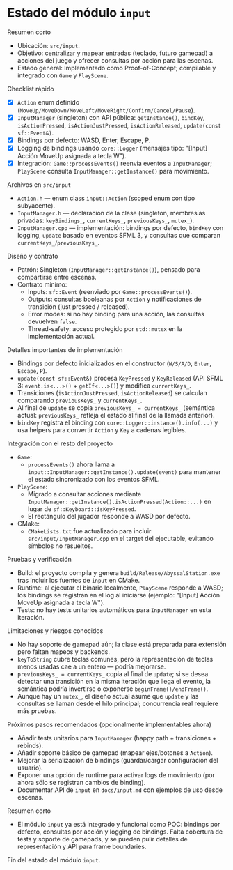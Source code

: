 # Estado del módulo `input`

Resumen corto
- Ubicación: `src/input`.
- Objetivo: centralizar y mapear entradas (teclado, futuro gamepad) a acciones del juego y ofrecer consultas por acción para las escenas.
- Estado general: Implementado como Proof-of-Concept; compilable y integrado con `Game` y `PlayScene`.

Checklist rápido
- [x] `Action` enum definido (`MoveUp/MoveDown/MoveLeft/MoveRight/Confirm/Cancel/Pause`).
- [x] `InputManager` (singleton) con API pública: `getInstance()`, `bindKey`, `isActionPressed`, `isActionJustPressed`, `isActionReleased`, `update(const sf::Event&)`.
- [x] Bindings por defecto: WASD, Enter, Escape, P.
- [x] Logging de bindings usando `core::Logger` (mensajes tipo: "[Input] Acción MoveUp asignada a tecla W").
- [x] Integración: `Game::processEvents()` reenvía eventos a `InputManager`; `PlayScene` consulta `InputManager::getInstance()` para movimiento.

Archivos en `src/input`
- `Action.h` — enum class `input::Action` (scoped enum con tipo subyacente).
- `InputManager.h` — declaración de la clase (singleton, membresías privadas: `keyBindings_`, `currentKeys_`, `previousKeys_`, `mutex_`).
- `InputManager.cpp` — implementación: bindings por defecto, `bindKey` con logging, `update` basado en eventos SFML 3, y consultas que comparan `currentKeys_`/`previousKeys_`.

Diseño y contrato
- Patrón: Singleton (`InputManager::getInstance()`), pensado para compartirse entre escenas.
- Contrato mínimo:
  - Inputs: `sf::Event` (reenviado por `Game::processEvents()`).
  - Outputs: consultas booleanas por `Action` y notificaciones de transición (just pressed / released).
  - Error modes: si no hay binding para una acción, las consultas devuelven `false`.
  - Thread-safety: acceso protegido por `std::mutex` en la implementación actual.

Detalles importantes de implementación
- Bindings por defecto inicializados en el constructor (`W/S/A/D`, `Enter`, `Escape`, `P`).
- `update(const sf::Event&)` procesa `KeyPressed` y `KeyReleased` (API SFML 3: `event.is<...>()` + `getIf<...>()`) y modifica `currentKeys_`.
- Transiciones (`isActionJustPressed`, `isActionReleased`) se calculan comparando `previousKeys_` y `currentKeys_`.
- Al final de `update` se copia `previousKeys_ = currentKeys_` (semántica actual: `previousKeys_` refleja el estado al final de la llamada anterior).
- `bindKey` registra el binding con `core::Logger::instance().info(...)` y usa helpers para convertir `Action` y `Key` a cadenas legibles.

Integración con el resto del proyecto
- `Game`:
  - `processEvents()` ahora llama a `input::InputManager::getInstance().update(event)` para mantener el estado sincronizado con los eventos SFML.
- `PlayScene`:
  - Migrado a consultar acciones mediante `InputManager::getInstance().isActionPressed(Action::...)` en lugar de `sf::Keyboard::isKeyPressed`.
  - El rectángulo del jugador responde a WASD por defecto.
- CMake:
  - `CMakeLists.txt` fue actualizado para incluir `src/input/InputManager.cpp` en el target del ejecutable, evitando símbolos no resueltos.

Pruebas y verificación
- Build: el proyecto compila y genera `build/Release/AbyssalStation.exe` tras incluir los fuentes de `input` en CMake.
- Runtime: al ejecutar el binario localmente, `PlayScene` responde a WASD; los bindings se registran en el log al iniciarse (ejemplo: "[Input] Acción MoveUp asignada a tecla W").
- Tests: no hay tests unitarios automáticos para `InputManager` en esta iteración.

Limitaciones y riesgos conocidos
- No hay soporte de gamepad aún; la clase está preparada para extensión pero faltan mapeos y backends.
- `keyToString` cubre teclas comunes, pero la representación de teclas menos usadas cae a un entero — podría mejorarse.
- `previousKeys_ = currentKeys_` copia al final de `update`; si se desea detectar una transición en la misma iteración que llega el evento, la semántica podría invertirse o exponerse `beginFrame()/endFrame()`.
- Aunque hay un `mutex_`, el diseño actual asume que `update` y las consultas se llaman desde el hilo principal; concurrencia real requiere más pruebas.

Próximos pasos recomendados (opcionalmente implementables ahora)
- Añadir tests unitarios para `InputManager` (happy path + transiciones + rebinds).
- Añadir soporte básico de gamepad (mapear ejes/botones a `Action`).
- Mejorar la serialización de bindings (guardar/cargar configuración del usuario).
- Exponer una opción de runtime para activar logs de movimiento (por ahora sólo se registran cambios de binding).
- Documentar API de `input` en `docs/input.md` con ejemplos de uso desde escenas.

Resumen corto
- El módulo `input` ya está integrado y funcional como POC: bindings por defecto, consultas por acción y logging de bindings. Falta cobertura de tests y soporte de gamepads, y se pueden pulir detalles de representación y API para frame boundaries.

Fin del estado del módulo `input`.
